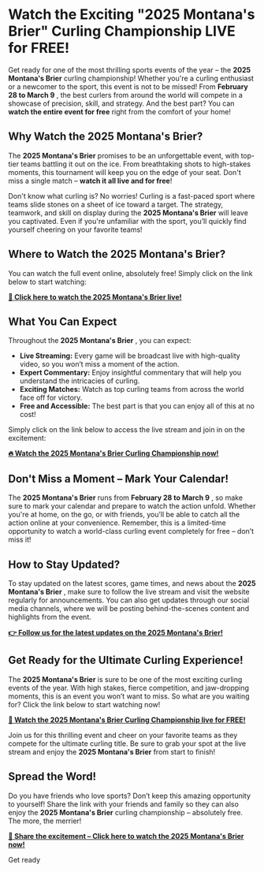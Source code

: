 # Watch the Exciting "2025 Montana's Brier" Curling Championship LIVE for FREE!

Get ready for one of the most thrilling sports events of the year – the **2025 Montana's Brier** curling championship! Whether you're a curling enthusiast or a newcomer to the sport, this event is not to be missed! From **February 28 to March 9** , the best curlers from around the world will compete in a showcase of precision, skill, and strategy. And the best part? You can **watch the entire event for free** right from the comfort of your home!

## Why Watch the 2025 Montana's Brier?

The **2025 Montana's Brier** promises to be an unforgettable event, with top-tier teams battling it out on the ice. From breathtaking shots to high-stakes moments, this tournament will keep you on the edge of your seat. Don't miss a single match – **watch it all live and for free**!

Don't know what curling is? No worries! Curling is a fast-paced sport where teams slide stones on a sheet of ice toward a target. The strategy, teamwork, and skill on display during the **2025 Montana's Brier** will leave you captivated. Even if you're unfamiliar with the sport, you’ll quickly find yourself cheering on your favorite teams!

## Where to Watch the 2025 Montana's Brier?

You can watch the full event online, absolutely free! Simply click on the link below to start watching:

[**🎥 Click here to watch the 2025 Montana's Brier live!**](https://tinyurl.com/livestreamfreeo?st=2025montanasbrier&si=gh)

## What You Can Expect

Throughout the **2025 Montana's Brier** , you can expect:

- **Live Streaming:** Every game will be broadcast live with high-quality video, so you won’t miss a moment of the action.
- **Expert Commentary:** Enjoy insightful commentary that will help you understand the intricacies of curling.
- **Exciting Matches:** Watch as top curling teams from across the world face off for victory.
- **Free and Accessible:** The best part is that you can enjoy all of this at no cost!

Simply click on the link below to access the live stream and join in on the excitement:

[**🔥 Watch the 2025 Montana's Brier Curling Championship now!**](https://tinyurl.com/livestreamfreeo?st=2025montanasbrier&si=gh)

## Don't Miss a Moment – Mark Your Calendar!

The **2025 Montana's Brier** runs from **February 28 to March 9** , so make sure to mark your calendar and prepare to watch the action unfold. Whether you're at home, on the go, or with friends, you’ll be able to catch all the action online at your convenience. Remember, this is a limited-time opportunity to watch a world-class curling event completely for free – don’t miss it!

## How to Stay Updated?

To stay updated on the latest scores, game times, and news about the **2025 Montana's Brier** , make sure to follow the live stream and visit the website regularly for announcements. You can also get updates through our social media channels, where we will be posting behind-the-scenes content and highlights from the event.

[**👉 Follow us for the latest updates on the 2025 Montana's Brier!**](https://tinyurl.com/livestreamfreeo?st=2025montanasbrier&si=gh)

## Get Ready for the Ultimate Curling Experience!

The **2025 Montana's Brier** is sure to be one of the most exciting curling events of the year. With high stakes, fierce competition, and jaw-dropping moments, this is an event you won’t want to miss. So what are you waiting for? Click the link below to start watching now!

[**🚨 Watch the 2025 Montana's Brier Curling Championship live for FREE!**](https://tinyurl.com/livestreamfreeo?st=2025montanasbrier&si=gh)

Join us for this thrilling event and cheer on your favorite teams as they compete for the ultimate curling title. Be sure to grab your spot at the live stream and enjoy the **2025 Montana's Brier** from start to finish!

## Spread the Word!

Do you have friends who love sports? Don’t keep this amazing opportunity to yourself! Share the link with your friends and family so they can also enjoy the **2025 Montana's Brier** curling championship – absolutely free. The more, the merrier!

[**🔗 Share the excitement – Click here to watch the 2025 Montana's Brier now!**](https://tinyurl.com/livestreamfreeo?st=2025montanasbrier&si=gh)

Get ready
